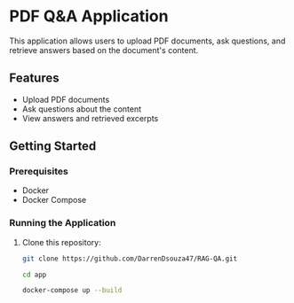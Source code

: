 # PDF Q&A Application

This application allows users to upload PDF documents, ask questions, and retrieve answers based on the document's content.

## Features
- Upload PDF documents
- Ask questions about the content
- View answers and retrieved excerpts

## Getting Started

### Prerequisites
- Docker
- Docker Compose

### Running the Application

1. Clone this repository:
   ```bash
   git clone https://github.com/DarrenDsouza47/RAG-QA.git
   
   cd app
   
   docker-compose up --build
